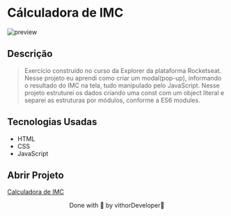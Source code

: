 
# Cálculadora de IMC

![preview](https://user-images.githubusercontent.com/116108525/203833496-1ca4cd37-d383-4323-bc4d-89ea4895f616.png)

## Descrição

 > Exercício construído no curso da Explorer da plataforma Rocketseat.
 > Nesse projeto eu aprendi como criar um modal(pop-up), informando o resultado do IMC na tela, tudo manipulado pelo JavaScript.
 > Nesse projeto estruturei os dados criando uma const com um object literal e separei as estruturas por módulos, conforme a ES6 modules.

## Tecnologias Usadas 

* HTML
* CSS
* JavaScript 
## Abrir Projeto

[Calculadora de IMC](https://formulario-chi-livid.vercel.app)

<p align="center">Done with 💜 by vithorDeveloper👋</p>
